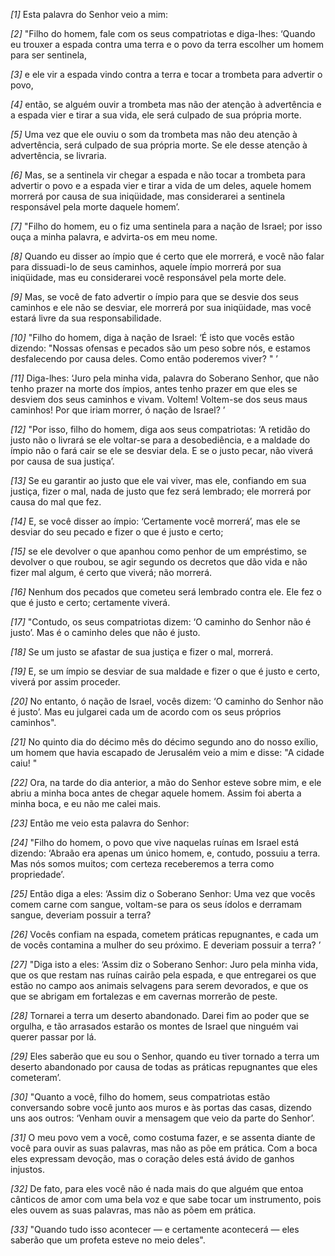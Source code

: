 *[1]* Esta palavra do Senhor veio a mim:

*[2]* "Filho do homem, fale com os seus compatriotas e diga-lhes: ‘Quando eu trouxer a espada contra uma terra e o povo da terra escolher um homem para ser sentinela,

*[3]* e ele vir a espada vindo contra a terra e tocar a trombeta para advertir o povo,

*[4]* então, se alguém ouvir a trombeta mas não der atenção à advertência e a espada vier e tirar a sua vida, ele será culpado de sua própria morte.

*[5]* Uma vez que ele ouviu o som da trombeta mas não deu atenção à advertência, será culpado de sua própria morte. Se ele desse atenção à advertência, se livraria.

*[6]* Mas, se a sentinela vir chegar a espada e não tocar a trombeta para advertir o povo e a espada vier e tirar a vida de um deles, aquele homem morrerá por causa de sua iniqüidade, mas considerarei a sentinela responsável pela morte daquele homem’.

*[7]* "Filho do homem, eu o fiz uma sentinela para a nação de Israel; por isso ouça a minha palavra, e advirta-os em meu nome.

*[8]* Quando eu disser ao ímpio que é certo que ele morrerá, e você não falar para dissuadi-lo de seus caminhos, aquele ímpio morrerá por sua iniqüidade, mas eu considerarei você responsável pela morte dele.

*[9]* Mas, se você de fato advertir o ímpio para que se desvie dos seus caminhos e ele não se desviar, ele morrerá por sua iniqüidade, mas você estará livre da sua responsabilidade.

*[10]* "Filho do homem, diga à nação de Israel: ‘É isto que vocês estão dizendo: "Nossas ofensas e pecados são um peso sobre nós, e estamos desfalecendo por causa deles. Como então poderemos viver? " ’

*[11]* Diga-lhes: ‘Juro pela minha vida, palavra do Soberano Senhor, que não tenho prazer na morte dos ímpios, antes tenho prazer em que eles se desviem dos seus caminhos e vivam. Voltem! Voltem-se dos seus maus caminhos! Por que iriam morrer, ó nação de Israel? ’

*[12]* "Por isso, filho do homem, diga aos seus compatriotas: ‘A retidão do justo não o livrará se ele voltar-se para a desobediência, e a maldade do ímpio não o fará cair se ele se desviar dela. E se o justo pecar, não viverá por causa de sua justiça’.

*[13]* Se eu garantir ao justo que ele vai viver, mas ele, confiando em sua justiça, fizer o mal, nada de justo que fez será lembrado; ele morrerá por causa do mal que fez.

*[14]* E, se você disser ao ímpio: ‘Certamente você morrerá’, mas ele se desviar do seu pecado e fizer o que é justo e certo;

*[15]* se ele devolver o que apanhou como penhor de um empréstimo, se devolver o que roubou, se agir segundo os decretos que dão vida e não fizer mal algum, é certo que viverá; não morrerá.

*[16]* Nenhum dos pecados que cometeu será lembrado contra ele. Ele fez o que é justo e certo; certamente viverá.

*[17]* "Contudo, os seus compatriotas dizem: ‘O caminho do Senhor não é justo’. Mas é o caminho deles que não é justo.

*[18]* Se um justo se afastar de sua justiça e fizer o mal, morrerá.

*[19]* E, se um ímpio se desviar de sua maldade e fizer o que é justo e certo, viverá por assim proceder.

*[20]* No entanto, ó nação de Israel, vocês dizem: ‘O caminho do Senhor não é justo’. Mas eu julgarei cada um de acordo com os seus próprios caminhos".

*[21]* No quinto dia do décimo mês do décimo segundo ano do nosso exílio, um homem que havia escapado de Jerusalém veio a mim e disse: "A cidade caiu! "

*[22]* Ora, na tarde do dia anterior, a mão do Senhor esteve sobre mim, e ele abriu a minha boca antes de chegar aquele homem. Assim foi aberta a minha boca, e eu não me calei mais.

*[23]* Então me veio esta palavra do Senhor:

*[24]* "Filho do homem, o povo que vive naquelas ruínas em Israel está dizendo: ‘Abraão era apenas um único homem, e, contudo, possuiu a terra. Mas nós somos muitos; com certeza receberemos a terra como propriedade’.

*[25]* Então diga a eles: ‘Assim diz o Soberano Senhor: Uma vez que vocês comem carne com sangue, voltam-se para os seus ídolos e derramam sangue, deveriam possuir a terra?

*[26]* Vocês confiam na espada, cometem práticas repugnantes, e cada um de vocês contamina a mulher do seu próximo. E deveriam possuir a terra? ’

*[27]* "Diga isto a eles: ‘Assim diz o Soberano Senhor: Juro pela minha vida, que os que restam nas ruínas cairão pela espada, e que entregarei os que estão no campo aos animais selvagens para serem devorados, e que os que se abrigam em fortalezas e em cavernas morrerão de peste.

*[28]* Tornarei a terra um deserto abandonado. Darei fim ao poder que se orgulha, e tão arrasados estarão os montes de Israel que ninguém vai querer passar por lá.

*[29]* Eles saberão que eu sou o Senhor, quando eu tiver tornado a terra um deserto abandonado por causa de todas as práticas repugnantes que eles cometeram’.

*[30]* "Quanto a você, filho do homem, seus compatriotas estão conversando sobre você junto aos muros e às portas das casas, dizendo uns aos outros: ‘Venham ouvir a mensagem que veio da parte do Senhor’.

*[31]* O meu povo vem a você, como costuma fazer, e se assenta diante de você para ouvir as suas palavras, mas não as põe em prática. Com a boca eles expressam devoção, mas o coração deles está ávido de ganhos injustos.

*[32]* De fato, para eles você não é nada mais do que alguém que entoa cânticos de amor com uma bela voz e que sabe tocar um instrumento, pois eles ouvem as suas palavras, mas não as põem em prática.

*[33]* "Quando tudo isso acontecer — e certamente acontecerá — eles saberão que um profeta esteve no meio deles".

